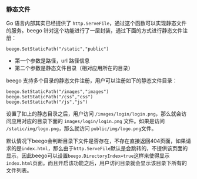 ### 静态文件

Go 语言内部其实已经提供了 `http.ServeFile`，通过这个函数可以实现静态文件的服务。beego 针对这个功能进行了一层封装，通过下面的方式进行静态文件注册：

	beego.SetStaticPath("/static","public")

- 第一个参数是路径，url 路径信息
- 第二个参数是静态文件目录（相对应用所在的目录）

beego 支持多个目录的静态文件注册，用户可以注册如下的静态文件目录：

	beego.SetStaticPath("/images","images")
	beego.SetStaticPath("/css","css")
	beego.SetStaticPath("/js","js")

设置了如上的静态目录之后，用户访问 `/images/login/login.png`，那么就会访问应用对应的目录下面的 `images/login/login.png` 文件。如果是访问 `/static/img/logo.png`，那么就访问 `public/img/logo.png`文件。

默认情况下beego会判断目录下文件是否存在，不存在直接返回404页面，如果请求的是`index.html`，那么由于`http.ServeFile`默认是会跳转的，不提供该页面的显示，因此beego可以设置`beego.DirectoryIndex=true`这样来使得显示`index.html`页面。而且开启该功能之后，用户访问目录就会显示该目录下所有的文件列表。